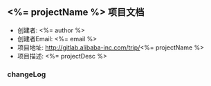 ## <%= projectName %> 项目文档

- 创建者: <%= author %>
- 创建者Email: <%= email %>
- 项目地址: http://gitlab.alibaba-inc.com/trip/<%= projectName %>
- 项目描述: <%= projectDesc %>

### changeLog